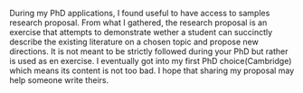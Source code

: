 During my PhD applications, I found useful to have access to samples research proposal. From what I gathered, the research proposal is an exercise that attempts to demonstrate wether a student can succinctly describe the existing literature on a chosen topic and propose new directions. It is not meant to be strictly followed during your PhD but rather is used as en exercise. I eventually got into my first PhD choice(Cambridge) which means its content is not too bad. I hope that sharing my proposal may help someone write theirs. 

<div id="pdf" style="height: 800px;"></div>
<script src="/js/pdfobject.min.js"></script>
<script>
PDFObject.embed("https://pierthodo.github.io/cv_long.pdf", "#pdf");
</script>